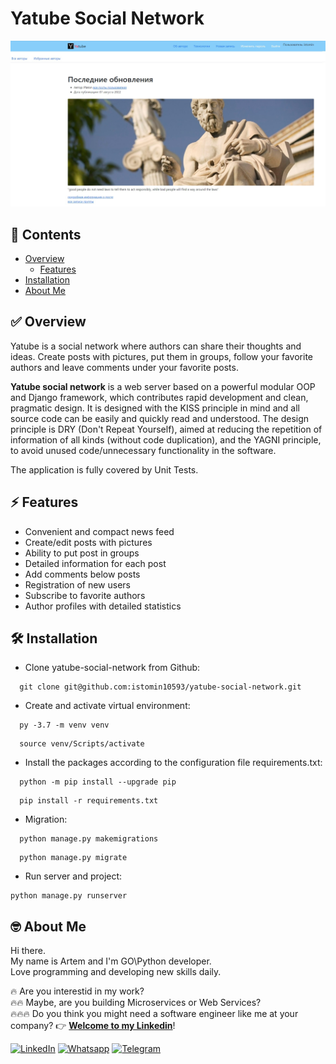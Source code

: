# Yatube Social Network
<p align="center"><img src="https://github.com/istomin10593/yatube-social-network/blob/57d7cbefdfd700dc07b45aa5b4a80ec92016f640/doc/home_page_1.jpg" width="1200px"></p>

## 📖 Contents

- [Overview](#-overview)
  - [Features](#-features)
- [Installation](#-installation)
- [About Me](#-about-me)

## &#9989; Overview

Yatube is a social network where authors can share their thoughts and ideas. Create posts with pictures, put them in groups, follow your favorite authors and leave comments under your favorite posts.

 **Yatube social network** is a web server based on a powerful modular OOP and Django framework, which contributes rapid development and clean, pragmatic design.
It is designed with the KISS principle in mind and all source code can be easily and quickly read and understood. The design principle is DRY (Don't Repeat Yourself), aimed at reducing the repetition of information of all kinds (without code duplication), and the YAGNI principle, to avoid unused code/unnecessary functionality in the software.

The application is fully covered by Unit Tests.

## &#9889; Features
 - Сonvenient and compact news feed
 - Create/edit posts with pictures
 - Ability to put post in groups
 - Detailed information for each post
 - Add comments below posts
 - Registration of new users
 - Subscribe to favorite authors
 - Author profiles with detailed statistics

## 🛠 Installation

  * Clone yatube-social-network from Github:

```
  git clone git@github.com:istomin10593/yatube-social-network.git
```

  * Create and activate virtual environment:

```
  py -3.7 -m venv venv
```

```
  source venv/Scripts/activate
```

  * Install the packages according to the configuration file requirements.txt:

```
  python -m pip install --upgrade pip
```

```
  pip install -r requirements.txt
```

  * Migration:
  

```
  python manage.py makemigrations

```

```
  python manage.py migrate

```

  
* Run server and project:

  

```
python manage.py runserver

```
## 	&#129299; About Me

Hi there.  
My name is Artem  and I'm GO\Python developer.  
Love programming and developing new skills daily.  

&#128293; Are you interestid in my work?  
&#128293;&#128293; Maybe, are you building  Microservices or Web Services?  
&#128293;&#128293;&#128293; Do you think you might need a software engineer like me at your company? 👉 **[Welcome to my Linkedin](https://www.linkedin.com/in/artem-istomin-a5b192246)**!

[![LinkedIn](https://img.shields.io/badge/LinkedIn-blue?logo=linkedin&logoColor=white&style=for-the-badge)](https://www.linkedin.com/in/artem-istomin-a5b192246) [![Whatsapp](https://img.shields.io/badge/WhatsApp-green?logo=whatsapp&logoColor=white&style=for-the-badge)](https://wa.me/79150063090) [![Telegram](https://img.shields.io/badge/Telegram-blue?logo=telegram&logoColor=white&style=for-the-badge)](https://t.me/polosatiyman)